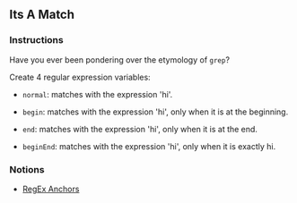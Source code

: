 ## Its A Match

### Instructions

Have you ever been pondering over the etymology of `grep`?

Create 4 regular expression variables:

- `normal`: matches with the expression 'hi'.

- `begin`: matches with the expression 'hi',
  only when it is at the beginning.

- `end`: matches with the expression 'hi',
  only when it is at the end.

- `beginEnd`: matches with the expression 'hi',
  only when it is exactly hi.

### Notions

- [RegEx Anchors](https://github.com/ziishaned/learn-regex#28-anchors)
